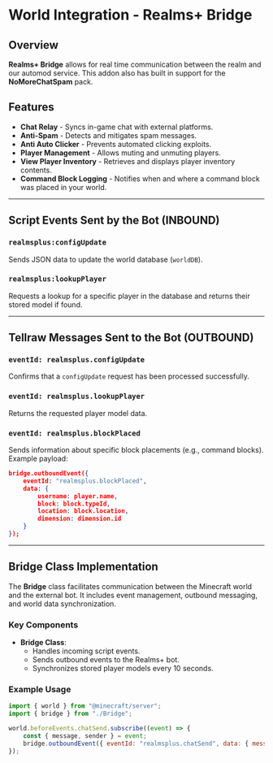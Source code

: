 # World Integration - Realms+ Bridge

## Overview
**Realms+ Bridge** allows for real time communication between the realm and our automod service. This addon also has built in support for the **NoMoreChatSpam** pack.

## Features
- **Chat Relay** - Syncs in-game chat with external platforms.
- **Anti-Spam** - Detects and mitigates spam messages.
- **Anti Auto Clicker** - Prevents automated clicking exploits.
- **Player Management** - Allows muting and unmuting players.
- **View Player Inventory** - Retrieves and displays player inventory contents.
- **Command Block Logging** - Notifies when and where a command block was placed in your world.

---

## Script Events Sent by the Bot (INBOUND)

### `realmsplus:configUpdate`
Sends JSON data to update the world database (`worldDB`).

### `realmsplus:lookupPlayer`
Requests a lookup for a specific player in the database and returns their stored model if found.

---

## Tellraw Messages Sent to the Bot (OUTBOUND)
### `eventId: realmsplus.configUpdate`
Confirms that a `configUpdate` request has been processed successfully.

### `eventId: realmsplus.lookupPlayer`
Returns the requested player model data.

### `eventId: realmsplus.blockPlaced`
Sends information about specific block placements (e.g., command blocks). Example payload:
```json
bridge.outboundEvent({
    eventId: "realmsplus.blockPlaced",
    data: {
        username: player.name,
        block: block.typeId,
        location: block.location,
        dimension: dimension.id
    }
});
```

---

## Bridge Class Implementation
The **Bridge** class facilitates communication between the Minecraft world and the external bot. It includes event management, outbound messaging, and world data synchronization.

### Key Components
- **Bridge Class**:
  - Handles incoming script events.
  - Sends outbound events to the Realms+ bot.
  - Synchronizes stored player models every 10 seconds.

### Example Usage
```javascript
import { world } from "@minecraft/server";
import { bridge } from "./Bridge";

world.beforeEvents.chatSend.subscribe((event) => {
    const { message, sender } = event;
    bridge.outboundEvent({ eventId: "realmsplus.chatSend", data: { message: `${sender.name} said: ${message}` } });
});
```
